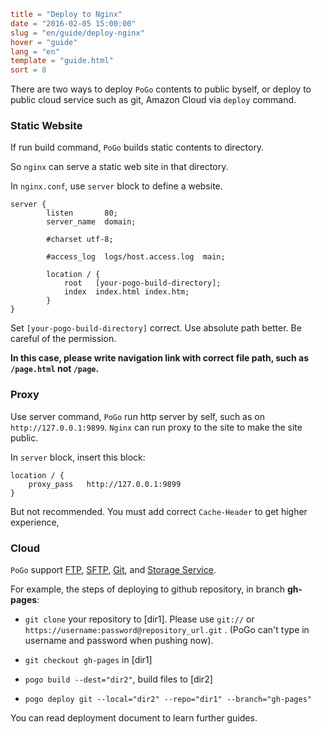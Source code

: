 ```toml
title = "Deploy to Nginx"
date = "2016-02-05 15:00:00"
slug = "en/guide/deploy-nginx"
hover = "guide"
lang = "en"
template = "guide.html"
sort = 8
```

There are two ways to deploy `PoGo` contents to public byself, or deploy to public cloud service such as git, Amazon Cloud via `deploy` command.

### Static Website

If run build command, `PoGo` builds static contents to directory.

So `nginx` can serve a static web site in that directory.

In `nginx.conf`, use `server` block to define a website.

```nginx
server {
        listen       80;
        server_name  domain;

        #charset utf-8;

        #access_log  logs/host.access.log  main;

        location / {
            root   [your-pogo-build-directory];
            index  index.html index.htm;
        }
}
```

Set `[your-pogo-build-directory]` correct. Use absolute path better. Be careful of the permission.

**In this case, please write navigation link with correct file path, such as `/page.html` not `/page`.**

### Proxy

Use server command, `PoGo` run http server by self, such as on `http://127.0.0.1:9899`. `Nginx` can run proxy to the site to make the site public.

In `server` block, insert this block:

```nginx
location / {
    proxy_pass   http://127.0.0.1:9899
}
```

But not recommended. You must add correct `Cache-Header` to get higher experience,

### Cloud

`PoGo` support [FTP](/en/docs/deploy/ftp-sftp.html), [SFTP](/en/docs/deploy/ftp-sftp.html), [Git](/en/docs/deploy/git.html), and [Storage Service](/en/docs/deploy/cloud.html). 

For example, the steps of deploying to github repository, in branch **gh-pages**:

- `git clone` your repository to [dir1]. Please use `git://` or `https://username:password@repository_url.git` . (PoGo can't type in username and password when pushing now).

- `git checkout gh-pages` in [dir1]

- `pogo build --dest="dir2"`, build files to [dir2]

- `pogo deploy git --local="dir2" --repo="dir1" --branch="gh-pages"`

You can read deployment document to learn further guides.